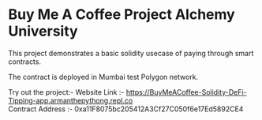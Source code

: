 # Buy Me A Coffee Project Alchemy University

This project demonstrates a basic solidity usecase of paying through smart contracts.

The contract is deployed in Mumbai test Polygon network.

Try out the project:-
Website Link :- https://BuyMeACoffee-Solidity-DeFi-Tipping-app.armanthepythong.repl.co<br>
Contract Address :- 0xa11F8075bc205412A3Cf27C050f6e17Ed5892CE4
